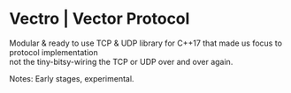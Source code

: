 # Vectro | Vector Protocol 
Modular & ready to use TCP &amp; UDP library for C++17
that made us focus to protocol implementation<br/>
not the tiny-bitsy-wiring the TCP or UDP over and over again.

Notes: Early stages, experimental.

